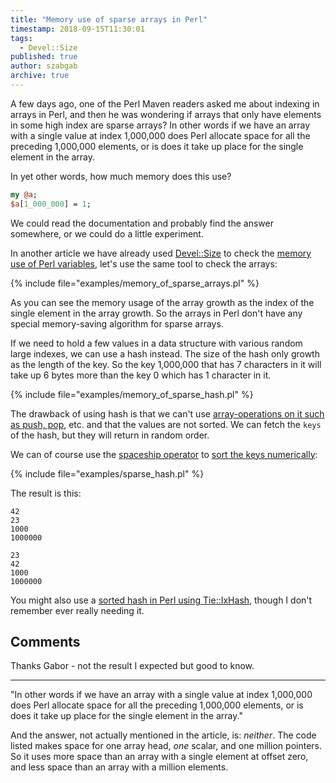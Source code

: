 ```yaml
---
title: "Memory use of sparse arrays in Perl"
timestamp: 2018-09-15T11:30:01
tags:
  - Devel::Size
published: true
author: szabgab
archive: true
---
```



A few days ago, one of the Perl Maven readers asked me about indexing in arrays in Perl, and then he was wondering if arrays
that only have elements in some high index are sparse arrays? In other words if we have an array with a single value at index
1,000,000 does Perl allocate space for all the preceding 1,000,000 elements, or is does it take up place for the single element in
the array.

In yet other words, how much memory does this use?

```perl
my @a;
$a[1_000_000] = 1;
```


We could read the documentation and probably find the answer somewhere, or we could do a little experiment.

In another article we have already used [Devel::Size](https://metacpan.org/pod/Devel::Size) to check the [memory use of Perl variables](/how-much-memory-do-perl-variables-use),
let's use the same tool to check the arrays:

{% include file="examples/memory_of_sparse_arrays.pl" %}

As you can see the memory usage of the array growth as the index of the single element in the array growth. So the arrays in Perl don't have any special
memory-saving algorithm for sparse arrays.

If we need to hold a few values in a data structure with various random large indexes, we can use a hash instead.
The size of the hash only growth as the length of the key. So the key 1,000,000 that has 7 characters in it will take up 6 bytes more than the key 0
which has 1 character in it.

{% include file="examples/memory_of_sparse_hash.pl" %}

The drawback of using hash is that we can't use [array-operations on it such as push, pop](/manipulating-perl-arrays), etc.
and that the values are not sorted. We can fetch the `keys` of the hash, but they will return in random order.

We can of course use the [spaceship operator](/sorting-arrays-in-perl) to [sort the keys numerically](/beginner-perl-maven-sort):

{% include file="examples/sparse_hash.pl" %}

The result is this:

```
42
23
1000
1000000

23
42
1000
1000000
```

You might also use a [sorted hash in Perl using Tie::IxHash](/sorted-hash-tie-ixhash), though I don't remember ever really needing it.

## Comments

Thanks Gabor - not the result I expected but good to know.

<hr>

"In other words if we have an array with a single value at index 1,000,000 does Perl allocate space for all the preceding 1,000,000 elements, or is does it take up place for the single element in the array."

And the answer, not actually mentioned in the article, is: *neither*. The code listed makes space for one array head, *one* scalar, and one million pointers. So it uses more space than an array with a single element at offset zero, and less space than an array with a million elements.


